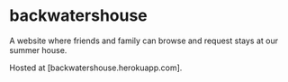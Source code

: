 # backwatershouse
A website where friends and family can browse and request stays at our summer house.

Hosted at [backwatershouse.herokuapp.com].
